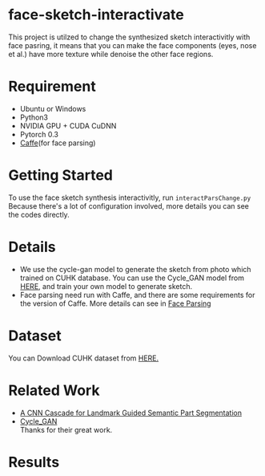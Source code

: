 # face-sketch-interactivate
This project is utilzed to change the synthesized sketch interactivitly with face pasring, it means that you can make the face components (eyes, nose et al.) have more texture while denoise the other face regions.
# Requirement
* Ubuntu or Windows
* Python3
* NVIDIA GPU + CUDA CuDNN
* Pytorch 0.3
* [Caffe](http://cs.nott.ac.uk/~psxasj/download.php?file=caffe-future.tar.gz)(for face parsing)
# Getting Started
To use the face sketch synthesis interactivitly, run ```interactParsChange.py```         
Because there's a lot of configuration involved, more details you can see the codes directly.

# Details
* We use the cycle-gan model to generate the sketch from photo which trained on CUHK database. You can use the Cycle_GAN model from [HERE](https://github.com/junyanz/CycleGAN), and train your own model to generate sketch.
* Face parsing need run with Caffe, and there are some requirements for the version of Caffe. More details can see in [Face Parsing](http://aaronsplace.co.uk/papers/jackson2016guided/index.html)
# Dataset
You can Download CUHK dataset from [HERE.](http://mmlab.ie.cuhk.edu.hk/archive/facesketch.html)
# Related Work
* [A CNN Cascade for Landmark Guided Semantic Part Segmentation](http://aaronsplace.co.uk/papers/jackson2016guided/index.html)
* [Cycle_GAN](https://github.com/junyanz/CycleGAN)   
Thanks for their great work.
# Results




